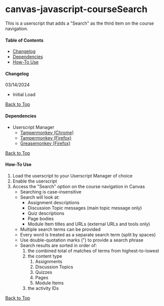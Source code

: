 # canvas-javascript-courseSearch
This is a userscript that adds a "Search" as the third item on the course navigation.

#### Table of Contents
 - [Changelog](#changelog)
 - [Dependencies](#dependencies)
 - [How-To Use](#how-to-use)

#### Changelog
03/14/2024
 - Initial Load

[Back to Top](#canvas-javascript-courseSearch)

#### Dependencies
- Userscript Manager
  - [Tampermonkey (Chrome)](https://chrome.google.com/webstore/detail/tampermonkey/dhdgffkkebhmkfjojejmpbldmpobfkfo?hl=en)
  - [Tampermonkey (Firefox)](https://addons.mozilla.org/en-us/firefox/addon/tampermonkey/)
  - [Greasemonkey (Firefox)](https://addons.mozilla.org/en-us/firefox/addon/greasemonkey/)

[Back to Top](#canvas-javascript-courseSearch)

#### How-To Use
1. Load the userscript to your Userscript Manager of choice
2. Enable the userscript
3. Access the "Search" option on the course navigation in Canvas
   - Searching is case-insensitive
   - Search will look at:
      - Assignment descriptions
      - Discussion Topic messages (main topic message only)
      - Quiz descriptions
      - Page bodies
      - Module Item titles and URLs (external URLs and tools only)
   - Multiple search terms can be provided
   - Every word is treated as a separate search term (split by spaces)
   - Use double-quotation marks (") to provide a search phrase
   - Search results are sorted in order of:
      1. the combined total of matches of terms from highest-to-lowest
      2. the content type
          1. Assignments
          2. Discussion Topics
          3. Quizzes
          4. Pages
          5. Module Items
      3. the activity IDs

[Back to Top](#canvas-javascript-courseSearch)
